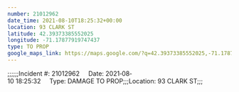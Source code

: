 ```yaml
---
number: 21012962
date_time: 2021-08-10T18:25:32+00:00
location: 93 CLARK ST
latitude: 42.39373385552025
longitude: -71.17877919747437
type: TO PROP
google_maps_link: https://maps.google.com/?q=42.39373385552025,-71.17877919747437
---
```


;;;;;;Incident #: 21012962     Date: 2021‐08‐10 18:25:32     Type: DAMAGE TO PROP;;;Location: 93 CLARK ST;;;
